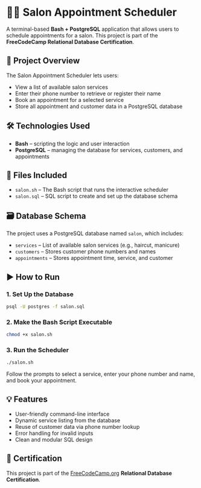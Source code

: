 # 💇‍♀️ Salon Appointment Scheduler

A terminal-based **Bash + PostgreSQL** application that allows users to schedule appointments for a salon. This project is part of the **FreeCodeCamp Relational Database Certification**.

## 📖 Project Overview

The Salon Appointment Scheduler lets users:

- View a list of available salon services
- Enter their phone number to retrieve or register their name
- Book an appointment for a selected service
- Store all appointment and customer data in a PostgreSQL database

## 🛠 Technologies Used

- **Bash** – scripting the logic and user interaction
- **PostgreSQL** – managing the database for services, customers, and appointments

## 📂 Files Included

- `salon.sh` – The Bash script that runs the interactive scheduler
- `salon.sql` – SQL script to create and set up the database schema

## 🗃️ Database Schema

The project uses a PostgreSQL database named `salon`, which includes:

- `services` – List of available salon services (e.g., haircut, manicure)
- `customers` – Stores customer phone numbers and names
- `appointments` – Stores appointment time, service, and customer

## ▶️ How to Run

### 1. Set Up the Database

```bash
psql -U postgres -f salon.sql
```

### 2. Make the Bash Script Executable
```bash
chmod +x salon.sh
```

### 3. Run the Scheduler
```bash
./salon.sh
```

Follow the prompts to select a service, enter your phone number and name, and book your appointment.

## 💡 Features

- User-friendly command-line interface
- Dynamic service listing from the database
- Reuse of customer data via phone number lookup
- Error handling for invalid inputs
- Clean and modular SQL design

## 📜 Certification

This project is part of the [FreeCodeCamp.org](https://www.freecodecamp.org/) **Relational Database Certification**.
